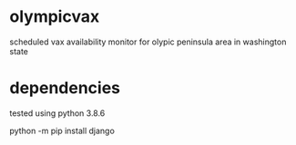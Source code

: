 # olympicvax
scheduled vax availability monitor for olypic peninsula area in washington state

# dependencies

tested using python 3.8.6

python -m pip install django